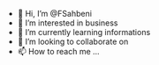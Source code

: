 - 👋 Hi, I’m @FSahbeni
- 👀 I’m interested in business
- 🌱 I’m currently learning informations
- 💞️ I’m looking to collaborate on 
- 📫 How to reach me ...

<!---
FSahbeni/FSahbeni is a ✨ special ✨ repository because its `README.md` (this file) appears on your GitHub profile.
You can click the Preview link to take a look at your changes.
--->
